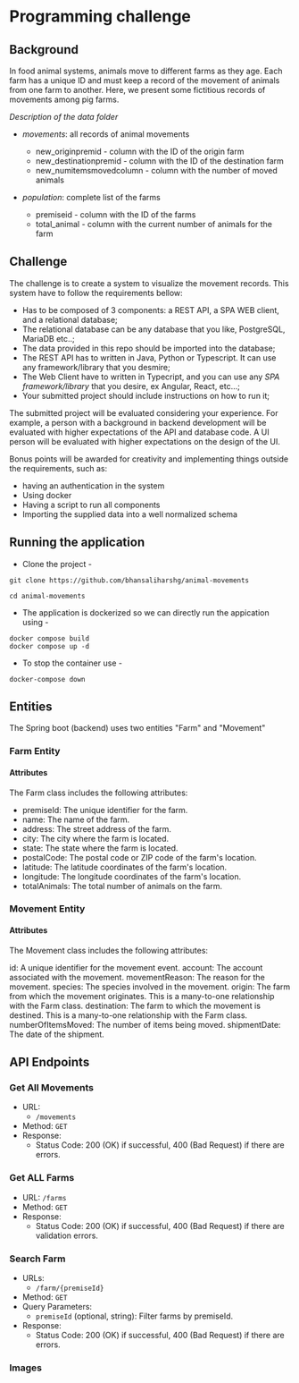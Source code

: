 # Programming challenge

## Background
In food animal systems, animals move to different farms as they age. Each farm has a unique ID and must keep a record of the movement of animals from one farm to another. Here, we present some fictitious records of movements among pig farms.

*Description of the data folder* 

*	*movements*: all records of animal movements 
    -  new_originpremid - column with the ID of the origin farm 
    -  new_destinationpremid - column with the ID of the destination farm 
    -  new_numitemsmovedcolumn - column with the number of moved animals

*	*population*: complete list of the farms
    -  premiseid - column with the ID of the farms
    -  total_animal - column with the current number of animals for the farm


## Challenge
The challenge is to create a system to visualize the movement records. This
system have to follow the requirements bellow:

- Has to be composed of 3 components: a REST API, a SPA WEB client, and a
  relational database;
- The relational database can be any database that you like, PostgreSQL, MariaDB
  etc..;
- The data provided in this repo should be imported into the database;
- The REST API has to written in Java, Python or Typescript. It can use any
  framework/library that you desmire;
- The Web Client have to written in Typecript, and you can use any *SPA
  framework/library* that you desire, ex Angular, React, etc...;
- Your submitted project should include instructions on how to run it;

The submitted project will be evaluated considering your experience. For example, a
person with a background in backend development will be evaluated with higher
expectations of the API and database code. A UI person will be evaluated with
higher expectations on the design of the UI.

Bonus points will be awarded for creativity and implementing things outside the
requirements, such as:
- having an authentication in the system
- Using docker
- Having a script to run all components
- Importing the supplied data into a well normalized schema

## Running the application

- Clone the project -

```
git clone https://github.com/bhansaliharshg/animal-movements

cd animal-movements
```

- The application is dockerized so we can directly run the appication using - 
```
docker compose build
docker compose up -d
```

- To stop the container use - 
```
docker-compose down
```

## Entities

The Spring boot (backend) uses two entities "Farm" and "Movement"

### Farm Entity

#### Attributes

The Farm class includes the following attributes:

- premiseId: The unique identifier for the farm.
- name: The name of the farm.
- address: The street address of the farm.
- city: The city where the farm is located.
- state: The state where the farm is located.
- postalCode: The postal code or ZIP code of the farm's location.
- latitude: The latitude coordinates of the farm's location.
- longitude: The longitude coordinates of the farm's location.
- totalAnimals: The total number of animals on the farm.

### Movement Entity

#### Attributes

The Movement class includes the following attributes:

id: A unique identifier for the movement event.
account: The account associated with the movement.
movementReason: The reason for the movement.
species: The species involved in the movement.
origin: The farm from which the movement originates. This is a many-to-one relationship with the Farm class.
destination: The farm to which the movement is destined. This is a many-to-one relationship with the Farm class.
numberOfItemsMoved: The number of items being moved.
shipmentDate: The date of the shipment.

## API Endpoints

### Get All Movements

- URL: 
  - `/movements`  
- Method: `GET`
- Response:
  - Status Code: 200 (OK) if successful, 400 (Bad Request) if there are errors.

### Get ALL Farms

- URL: `/farms`
- Method: `GET`
- Response:
  - Status Code: 200 (OK) if successful, 400 (Bad Request) if there are validation errors.

### Search Farm

- URLs: 
  - `/farm/{premiseId}`  
- Method: `GET`
- Query Parameters:
  - `premiseId` (optional, string): Filter farms by premiseId.
- Response:
  - Status Code: 200 (OK) if successful, 400 (Bad Request) if there are errors.
 
### Images
